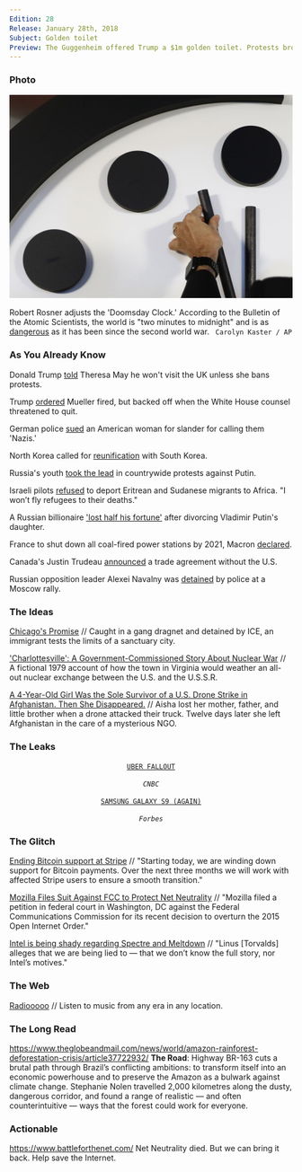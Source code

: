 ```yaml
---
Edition: 28
Release: January 28th, 2018
Subject: Golden toilet
Preview: The Guggenheim offered Trump a $1m golden toilet. Protests broke out in Russia. Putin's daughter divorced.
---
```


### Photo

![atomic.jpg](atomic.jpg)

Robert Rosner adjusts the 'Doomsday Clock.' According to the Bulletin of the Atomic Scientists, the world is "two minutes to midnight" and is as [dangerous](https://www.theatlantic.com/science/archive/2018/01/doomsday-closer-than-ever/551507/) as it has been since the second world war.
` Carolyn Kaster / AP`

### As You Already Know
Donald Trump [told](http://www.ibtimes.co.uk/donald-trump-tells-theresa-may-he-wont-visit-uk-unless-she-bans-protests-1656638) Theresa May he won't visit the UK unless she bans protests.

Trump [ordered](https://www.nytimes.com/2018/01/25/us/politics/trump-mueller-special-counsel-russia.html?action=Click&contentCollection=BreakingNews&contentID=66419382&pgtype=Homepage) Mueller fired, but backed off when the White House counsel threatened to quit.

German police [sued](https://www.usatoday.com/story/news/world/2018/01/26/german-police-sue-american-woman-slander-calling-them-nazis/1068397001/) an American woman for slander for calling them 'Nazis.'

North Korea called for [reunification](https://news.sky.com/story/north-korea-calls-for-reunification-with-south-korea-11221519) with South Korea.

Russia's youth [took the lead](https://themoscowtimes.com/articles/russias-youth-takes-the-lead-in-countrywide-protests-against-putin-60309) in countrywide protests against Putin.

Israeli pilots [refused](https://eritreahub.org/israeli-pilots-refuse-deport-eritrean-sudanese-migrants-africa) to deport Eritrean and Sudanese migrants to Africa. "I won’t fly refugees to their deaths."

A Russian billionaire ['lost half his fortune'](http://www.telegraph.co.uk/news/2018/01/26/russian-billionaire-loses-half-fortune-divorcing-vladimir-putins/) after divorcing Vladimir Putin's daughter.

France to shut down all coal-fired power stations by 2021, Macron [declared](https://www.independent.co.uk/news/world/europe/france-coal-power-station-emmanuel-macron-davos-shut-2021-a8176796.html).

Canada's Justin Trudeau [announced](https://www.cbsnews.com/news/trudeau-announces-trade-agreement-without-u-s/) a trade agreement without the U.S.

Russian opposition leader Alexei Navalny was [detained](http://www.france24.com/en/breaking/20180128-russian-opposition-leader-alexei-navalny-detained-police-moscow-rally-navalny-twit) by police at a Moscow rally.

### The Ideas

[Chicago's Promise](https://theintercept.com/2018/01/28/chicago-gangs-immigration-ice/) // Caught in a gang dragnet and detained by ICE, an immigrant tests the limits of a sanctuary city.

['Charlottesville': A Government-Commissioned Story About Nuclear War](https://www.theatlantic.com/technology/archive/2018/01/charlottesville-a-government-commissioned-story-about-nuclear-war/551432/) // A fictional 1979 account of how the town in Virginia would weather an all-out nuclear exchange between the U.S. and the U.S.S.R.

[A 4-Year-Old Girl Was the Sole Survivor of a U.S. Drone Strike in Afghanistan. Then She Disappeared.](https://theintercept.com/2018/01/27/a-4-year-old-girl-was-the-sole-survivor-of-a-u-s-drone-strike-in-afghanistan-then-she-disappeared/) // Aisha lost her mother, father, and little brother when a drone attacked their truck. Twelve days later she left Afghanistan in the care of a mysterious NGO.

### The Leaks

<center>

[`UBER FALLOUT`](https://www.cnbc.com/2018/01/23/uber-ceo-khosrowshahi-says-leaks-were-painful-but-ultimately-incredibly-positive.html)

*`CNBC`*

[`SAMSUNG GALAXY S9 (AGAIN)`](https://www.forbes.com/sites/gordonkelly/2018/01/28/samsung-galaxy-s9-dual-sim-galaxy-s9-plus-specs-release-date-price/#16765db859f0)

*`Forbes`*

</center>

### The Glitch
[Ending Bitcoin support at Stripe](https://stripe.com/blog/ending-bitcoin-support) //
"Starting today, we are winding down support for Bitcoin payments. Over the next three months we will work with affected Stripe users to ensure a smooth transition."

[Mozilla Files Suit Against FCC to Protect Net Neutrality](https://blog.mozilla.org/blog/2018/01/16/mozilla-files-suit-fcc-protect-net-neutrality/) // "Mozilla filed a petition in federal court in Washington, DC against the Federal Communications Commission for its recent decision to overturn the 2015 Open Internet Order."

[Intel is being shady regarding Spectre and Meltdown](http://lkml.iu.edu/hypermail/linux/kernel/1801.2/04628.html) // "Linus [Torvalds] alleges that we are being lied to — that we don’t know the full story, nor Intel’s motives."

### The Web

[Radiooooo](http://radiooooo.com/) // Listen to music from any era in any location.

### The Long Read
https://www.theglobeandmail.com/news/world/amazon-rainforest-deforestation-crisis/article37722932/ **The Road**: Highway BR-163 cuts a brutal path through Brazil’s conflicting ambitions: to transform itself into an economic powerhouse and to preserve the Amazon as a bulwark against climate change. Stephanie Nolen travelled 2,000 kilometres along the dusty, dangerous corridor, and found a range of realistic — and often counterintuitive — ways that the forest could work for everyone.

### Actionable
https://www.battleforthenet.com/ Net Neutrality died. But we can bring it back. Help save the Internet.
